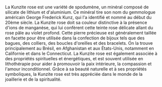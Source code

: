 La Kunzite rose est une variété de spodumène, un minéral composé de silicate de lithium et d'aluminium. Ce minéral tire son nom du gemmologue américain George Frederick Kunz, qui l'a identifié et nommé au début du 20ème siècle. La Kunzite rose doit sa couleur distinctive à la présence d'ions de manganèse, qui lui confèrent cette teinte rose délicate allant du rose pâle au violet profond. Cette pierre précieuse est généralement taillée en facette pour être utilisée dans la confection de bijoux tels que des bagues, des colliers, des boucles d'oreilles et des bracelets. On la trouve principalement au Brésil, en Afghanistan et aux États-Unis, notamment en Californie et dans le Connecticut. La Kunzite rose est également associée à des propriétés spirituelles et énergétiques, et est souvent utilisée en lithothérapie pour aider à promouvoir la paix intérieure, la compassion et l'amour inconditionnel. Grâce à sa beauté naturelle et à ses propriétés symboliques, la Kunzite rose est très appréciée dans le monde de la joaillerie et de la spiritualité.